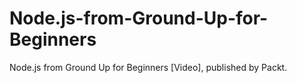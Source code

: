 # Node.js-from-Ground-Up-for-Beginners
Node.js from Ground Up for Beginners [Video], published by Packt.
